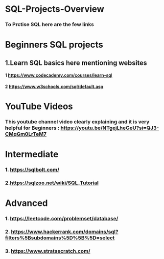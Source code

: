 # SQL-Projects-Overview
### To Prctise SQL here are the few links 
#  Beginners SQL projects 
##  1.Learn SQL basics here mentioning websites
#### 1 https://www.codecademy.com/courses/learn-sql
#### 2 https://www.w3schools.com/sql/default.asp
# YouTube Videos
### This youtube channel video clearly explaining and it is very helpful for Beginners : https://youtu.be/NTgejLheGeU?si=QJ3-CMqGm0LrTeM7
# Intermediate
### 1. https://sqlbolt.com/
### 2.https://sqlzoo.net/wiki/SQL_Tutorial
# Advanced 
### 1. https://leetcode.com/problemset/database/
### 2. https://www.hackerrank.com/domains/sql?filters%5Bsubdomains%5D%5B%5D=select
### 3. https://www.stratascratch.com/

